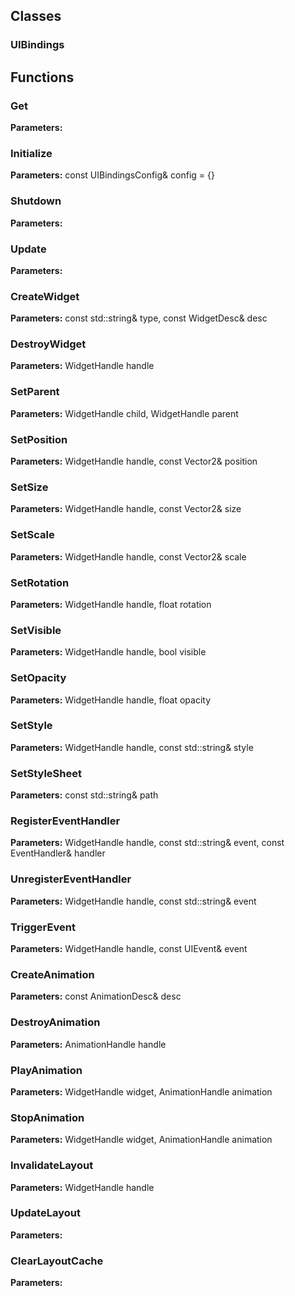 
## Classes

### UIBindings




## Functions

### Get



**Parameters:** 

### Initialize



**Parameters:** const UIBindingsConfig& config = {}

### Shutdown



**Parameters:** 

### Update



**Parameters:** 

### CreateWidget



**Parameters:** const std::string& type, const WidgetDesc& desc

### DestroyWidget



**Parameters:** WidgetHandle handle

### SetParent



**Parameters:** WidgetHandle child, WidgetHandle parent

### SetPosition



**Parameters:** WidgetHandle handle, const Vector2& position

### SetSize



**Parameters:** WidgetHandle handle, const Vector2& size

### SetScale



**Parameters:** WidgetHandle handle, const Vector2& scale

### SetRotation



**Parameters:** WidgetHandle handle, float rotation

### SetVisible



**Parameters:** WidgetHandle handle, bool visible

### SetOpacity



**Parameters:** WidgetHandle handle, float opacity

### SetStyle



**Parameters:** WidgetHandle handle, const std::string& style

### SetStyleSheet



**Parameters:** const std::string& path

### RegisterEventHandler



**Parameters:** WidgetHandle handle, const std::string& event, const EventHandler& handler

### UnregisterEventHandler



**Parameters:** WidgetHandle handle, const std::string& event

### TriggerEvent



**Parameters:** WidgetHandle handle, const UIEvent& event

### CreateAnimation



**Parameters:** const AnimationDesc& desc

### DestroyAnimation



**Parameters:** AnimationHandle handle

### PlayAnimation



**Parameters:** WidgetHandle widget, AnimationHandle animation

### StopAnimation



**Parameters:** WidgetHandle widget, AnimationHandle animation

### InvalidateLayout



**Parameters:** WidgetHandle handle

### UpdateLayout



**Parameters:** 

### ClearLayoutCache



**Parameters:** 
